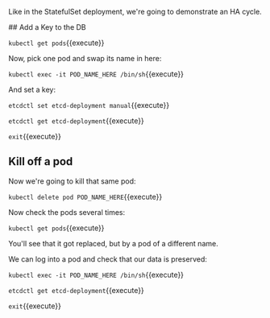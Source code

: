 Like in the StatefulSet deployment, we're going to demonstrate an HA cycle.

## Add a Key to the DB

`kubectl get pods`{{execute}}

Now, pick one pod and swap its name in here:

`kubectl exec -it POD_NAME_HERE /bin/sh`{{execute}}

And set a key:

`etcdctl set etcd-deployment manual`{{execute}}

`etcdctl get etcd-deployment`{{execute}}

`exit`{{execute}}

## Kill off a pod

Now we're going to kill that same pod:

`kubectl delete pod POD_NAME_HERE`{{execute}}

Now check the pods several times:

`kubectl get pods`{{execute}}

You'll see that it got replaced, but by a pod of a different name.

We can log into a pod and check that our data is preserved:

`kubectl exec -it POD_NAME_HERE /bin/sh`{{execute}}

`etcdctl get etcd-deployment`{{execute}}

`exit`{{execute}}
